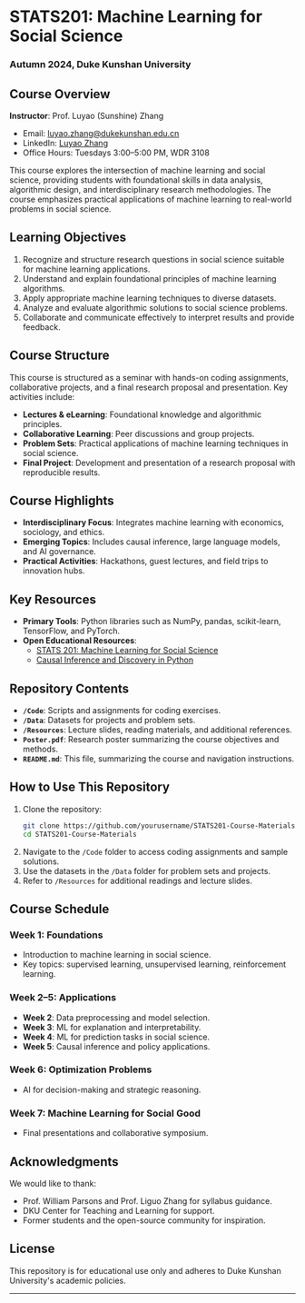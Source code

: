 # STATS201: Machine Learning for Social Science  
### Autumn 2024, Duke Kunshan University  

## Course Overview  
**Instructor**: Prof. Luyao (Sunshine) Zhang  
- Email: [luyao.zhang@dukekunshan.edu.cn](mailto:luyao.zhang@dukekunshan.edu.cn)  
- LinkedIn: [Luyao Zhang](https://www.linkedin.com/in/sunshineluyao/)  
- Office Hours: Tuesdays 3:00–5:00 PM, WDR 3108  

This course explores the intersection of machine learning and social science, providing students with foundational skills in data analysis, algorithmic design, and interdisciplinary research methodologies. The course emphasizes practical applications of machine learning to real-world problems in social science.

## Learning Objectives  
1. Recognize and structure research questions in social science suitable for machine learning applications.  
2. Understand and explain foundational principles of machine learning algorithms.  
3. Apply appropriate machine learning techniques to diverse datasets.  
4. Analyze and evaluate algorithmic solutions to social science problems.  
5. Collaborate and communicate effectively to interpret results and provide feedback.  

## Course Structure  
This course is structured as a seminar with hands-on coding assignments, collaborative projects, and a final research proposal and presentation. Key activities include:  
- **Lectures & eLearning**: Foundational knowledge and algorithmic principles.  
- **Collaborative Learning**: Peer discussions and group projects.  
- **Problem Sets**: Practical applications of machine learning techniques in social science.  
- **Final Project**: Development and presentation of a research proposal with reproducible results.

## Course Highlights  
- **Interdisciplinary Focus**: Integrates machine learning with economics, sociology, and ethics.  
- **Emerging Topics**: Includes causal inference, large language models, and AI governance.  
- **Practical Activities**: Hackathons, guest lectures, and field trips to innovation hubs.  

## Key Resources  
- **Primary Tools**: Python libraries such as NumPy, pandas, scikit-learn, TensorFlow, and PyTorch.  
- **Open Educational Resources**:  
  - [STATS 201: Machine Learning for Social Science](https://ms.pubpub.org/)  
  - [Causal Inference and Discovery in Python](https://find.library.duke.edu/catalog/DUKE010956615)  

## Repository Contents  
- **`/Code`**: Scripts and assignments for coding exercises.  
- **`/Data`**: Datasets for projects and problem sets.  
- **`/Resources`**: Lecture slides, reading materials, and additional references.  
- **`Poster.pdf`**: Research poster summarizing the course objectives and methods.  
- **`README.md`**: This file, summarizing the course and navigation instructions.  

## How to Use This Repository  
1. Clone the repository:  
   ```bash
   git clone https://github.com/yourusername/STATS201-Course-Materials.git
   cd STATS201-Course-Materials
   ```
2. Navigate to the `/Code` folder to access coding assignments and sample solutions.  
3. Use the datasets in the `/Data` folder for problem sets and projects.  
4. Refer to `/Resources` for additional readings and lecture slides.  

## Course Schedule  
### Week 1: Foundations  
- Introduction to machine learning in social science.  
- Key topics: supervised learning, unsupervised learning, reinforcement learning.  

### Week 2–5: Applications  
- **Week 2**: Data preprocessing and model selection.  
- **Week 3**: ML for explanation and interpretability.  
- **Week 4**: ML for prediction tasks in social science.  
- **Week 5**: Causal inference and policy applications.  

### Week 6: Optimization Problems  
- AI for decision-making and strategic reasoning.  

### Week 7: Machine Learning for Social Good  
- Final presentations and collaborative symposium.  

## Acknowledgments  
We would like to thank:  
- Prof. William Parsons and Prof. Liguo Zhang for syllabus guidance.  
- DKU Center for Teaching and Learning for support.  
- Former students and the open-source community for inspiration.  

## License  
This repository is for educational use only and adheres to Duke Kunshan University's academic policies.

---
